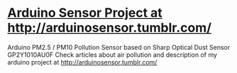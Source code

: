 # <a href="http://arduinosensor.tumblr.com/"> Arduino Sensor Project at http://arduinosensor.tumblr.com/</a>

Arduino PM2.5 / PM10 Pollution Sensor based on Sharp Optical Dust Sensor GP2Y1010AU0F
Check articles about air pollution and description of my arduino project at http://arduinosensor.tumblr.com/
